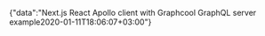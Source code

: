 {"data":"Next.js React Apollo client with Graphcool GraphQL server example2020-01-11T18:06:07+03:00"}
